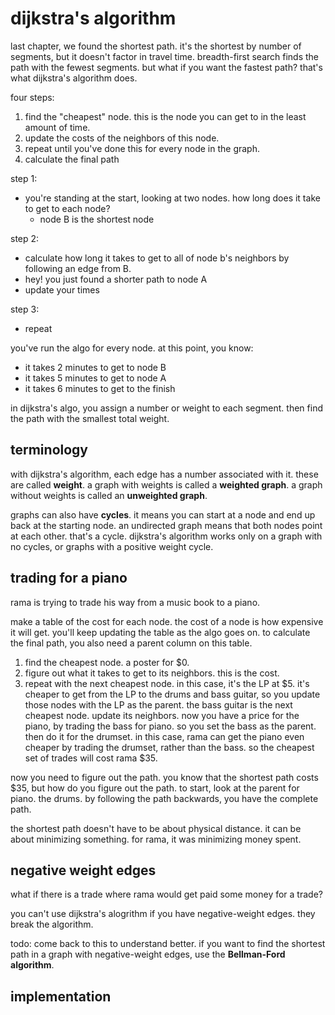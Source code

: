 # dijkstra's algorithm
last chapter, we found the shortest path. it's the shortest by number of segments, but it doesn't factor in travel time. breadth-first search finds the path with the fewest segments. but what if you want the fastest path? that's what dijkstra's algorithm does.

four steps:
1. find the "cheapest" node. this is the node you can get to in the least amount of time.
2. update the costs of the neighbors of this node.
3. repeat until you've done this for every node in the graph.
4. calculate the final path

step 1:
- you're standing at the start, looking at two nodes. how long does it take to get to each node?
  - node B is the shortest node

step 2:
- calculate how long it takes to get to all of node b's neighbors by following an edge from B.
- hey! you just found a shorter path to node A
- update your times

step 3:
- repeat

you've run the algo for every node. at this point, you know:
- it takes 2 minutes to get to node B
- it takes 5 minutes to get to node A
- it takes 6 minutes to get to the finish

in dijkstra's algo, you assign a number or weight to each segment. then find the path with the smallest total weight.

## terminology
with dijkstra's algorithm, each edge has a number associated with it. these are called **weight**. a graph with weights is called a **weighted graph**. a graph without weights is called an **unweighted graph**.

graphs can also have **cycles**. it means you can start at a node and end up back at the starting node. an undirected graph means that both nodes point at each other. that's a cycle. dijkstra's algorithm works only on a graph with no cycles, or graphs with a positive weight cycle.

## trading for a piano
rama is trying to trade his way from a music book to a piano.

make a table of the cost for each node. the cost of a node is how expensive it will get. you'll keep updating the table as the algo goes on. to calculate the final path, you also need a parent column on this table.

1. find the cheapest node. a poster for $0.
2. figure out what it takes to get to its neighbors. this is the cost.
3. repeat with the next cheapest node. in this case, it's the LP at $5. it's cheaper to get from the LP to the drums and bass guitar, so you update those nodes with the LP as the parent. the bass guitar is the next cheapest node. update its neighbors. now you have a price for the piano, by trading the bass for piano. so you set the bass as the parent. then do it for the drumset. in this case, rama can get the piano even cheaper by trading the drumset, rather than the bass. so the cheapest set of trades will cost rama $35.

now you need to figure out the path. you know that the shortest path costs $35, but how do you figure out the path. to start, look at the parent for piano. the drums. by following the path backwards, you have the complete path.

the shortest path doesn't have to be about physical distance. it can be about minimizing something. for rama, it was minimizing money spent.

## negative weight edges
what if there is a trade where rama would get paid some money for a trade?

you can't use dijkstra's alogrithm if you have negative-weight edges. they break the algorithm.

todo: come back to this to understand better. if you want to find the shortest path in a graph with negative-weight edges, use the **Bellman-Ford algorithm**.

## implementation